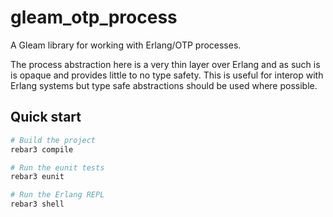 # gleam_otp_process

A Gleam library for working with Erlang/OTP processes.

The process abstraction here is a very thin layer over Erlang and as such is
is opaque and provides little to no type safety. This is useful for interop
with Erlang systems but type safe abstractions should be used where possible.


## Quick start

```sh
# Build the project
rebar3 compile

# Run the eunit tests
rebar3 eunit

# Run the Erlang REPL
rebar3 shell
```
